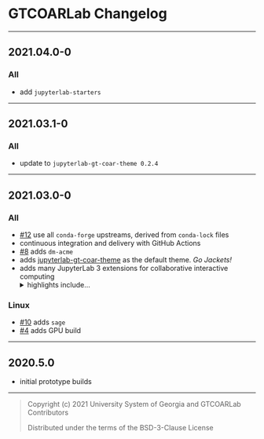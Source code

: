 # GTCOARLab Changelog

---

## 2021.04.0-0

### All

- add `jupyterlab-starters`

---

## 2021.03.1-0

### All

- update to `jupyterlab-gt-coar-theme 0.2.4`

---

## 2021.03.0-0

### All

- [#12] use all `conda-forge` upstreams, derived from `conda-lock` files
- continuous integration and delivery with GitHub Actions
- [#8] adds `dm-acme`
- adds [jupyterlab-gt-coar-theme] as the default theme. _Go Jackets!_
- adds many JupyterLab 3 extensions for collaborative interactive computing
  <details>
    <summary>highlights include...</summary>
    <ul>
      <li><a href="https://github.com/deathbeds/wxyz">wxyz</a><li>
      <li><a href="https://github.com/holoviz/hvplot">hvplot</a></li>
      <li><a href="https://github.com/jupyrdf/ipyelk">ipyelk</a><li>
      <li><a href="https://github.com/jupyter-widgets/pythreejs">pythreejs</a><li>
      <li><a href="https://github.com/jupyterlab-contrib/jupyterlab-tour">jupyterlab-tour</a><li>
      <li><a href="https://github.com/krassowski/jupyterlab-lsp">jupyterlab-lsp</a><li>
      <li><a href="https://github.com/QuantStack/ipycytoscape">ipycytoscape</a><li>
      <li><a href="https://github.com/yuvipanda/jupyter-videochat">jupyter-videochat</a><li>
    </ul>
  </details>

### Linux

- [#10] adds `sage`
- [#4] adds GPU build

[#4]: https://github.com/gt-coar/gt-coar-lab/issues/4
[#8]: https://github.com/gt-coar/gt-coar-lab/issues/8
[#12]: https://github.com/gt-coar/gt-coar-lab/issues/12
[#10]: https://github.com/gt-coar/gt-coar-lab/issues/10
[jupyterlab-gt-coar-theme]: https://github.com/gt-coar/jupyterlab-gt-coar-theme

---

## 2020.5.0

- initial prototype builds

---

> Copyright (c) 2021 University System of Georgia and GTCOARLab Contributors
>
> Distributed under the terms of the BSD-3-Clause License
